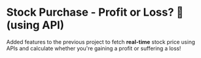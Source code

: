 # Stock Purchase - Profit or Loss? 💸 (using API)
Added features to the previous project to fetch **real-time** stock price using APIs and calculate whether you're gaining a profit or suffering a loss!
